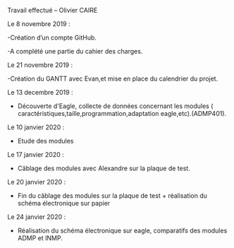 Travail effectué – Olivier CAIRE

Le 8 novembre 2019 :

-Création d’un compte GitHub.

-A complété une partie du cahier des charges.

Le 21 novembre 2019 :

-Création du GANTT avec Evan,et mise en place du calendrier du projet.

Le 13 decembre 2019 :

- Découverte d'Eagle, collecte de données concernant les modules ( caractéristiques,taille,programmation,adaptation eagle,etc).(ADMP401).

Le 10 janvier 2020 : 

- Etude des modules

Le 17 janvier 2020 :

- Câblage des modules avec Alexandre sur la plaque de test.

Le 20 janvier 2020 : 

- Fin du câblage des modules sur la plaque de test + réalisation du schéma électronique sur papier

Le 24 janvier 2020 : 

- Réalisation du schéma électronique sur eagle, comparatifs des modules ADMP et INMP.
